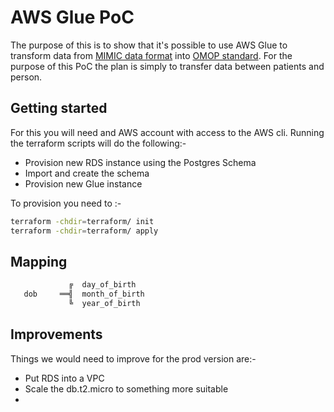 # AWS Glue PoC

The purpose of this is to show that it's possible to use AWS Glue to transform data from [MIMIC data format](https://mit-lcp.github.io/mimic-schema-spy/relationships.html) into [OMOP standard](https://github.com/OHDSI/CommonDataModel/tree/master/PostgreSQL).  For the purpose of this PoC the plan is simply to transfer data between patients and person.

## Getting started

For this you will need and AWS account with access to the AWS cli.  Running the terraform scripts will do the following:-

- Provision new RDS instance using the Postgres Schema
- Import and create the schema
- Provision new Glue instance

To provision you need to :-

```bash
terraform -chdir=terraform/ init
terraform -chdir=terraform/ apply
```

## Mapping

```bash
             ╔  day_of_birth
   dob     ══╣  month_of_birth
             ╚  year_of_birth
```

## Improvements

Things we would need to improve for the prod version are:-

- Put RDS into a VPC
- Scale the db.t2.micro to something more suitable
- 